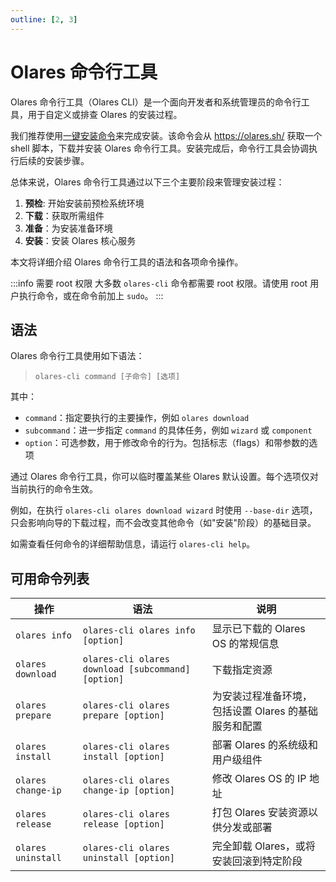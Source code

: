 ```yaml
---
outline: [2, 3]
---
```

# Olares 命令行工具

Olares 命令行工具（Olares CLI）是一个面向开发者和系统管理员的命令行工具，用于自定义或排查 Olares 的安装过程。

我们推荐使用[一键安装命令](../../../../manual/get-started/install-olares.md)来完成安装。该命令会从 https://olares.sh/ 获取一个 shell 脚本，下载并安装 Olares 命令行工具。安装完成后，命令行工具会协调执行后续的安装步骤。

总体来说，Olares 命令行工具通过以下三个主要阶段来管理安装过程：
1. **预检**: 开始安装前预检系统环境
2. **下载**：获取所需组件
3. **准备**：为安装准备环境
4. **安装**：安装 Olares 核心服务

本文将详细介绍 Olares 命令行工具的语法和各项命令操作。

:::info 需要 root 权限
大多数 `olares-cli` 命令都需要 root 权限。请使用 root 用户执行命令，或在命令前加上 `sudo`。
:::

## 语法
Olares 命令行工具使用如下语法：

> `olares-cli command [子命令] [选项]`

其中：
- `command`：指定要执行的主要操作，例如 `olares download`
- `subcommand`：进一步指定 `command` 的具体任务，例如 `wizard` 或 `component`
- `option`：可选参数，用于修改命令的行为。包括标志（flags）和带参数的选项

通过 Olares 命令行工具，你可以临时覆盖某些 Olares 默认设置。每个选项仅对当前执行的命令生效。

例如，在执行 `olares-cli olares download wizard` 时使用 `--base-dir` 选项，只会影响向导的下载过程，而不会改变其他命令（如"安装"阶段）的基础目录。

如需查看任何命令的详细帮助信息，请运行 `olares-cli help`。

## 可用命令列表

| 操作                 | 语法                                                 | 说明                             |
|--------------------|----------------------------------------------------|--------------------------------|
| `olares info`      | `olares-cli olares info [option]`                  | 显示已下载的 Olares OS 的常规信息         |
| `olares download`  | `olares-cli olares download [subcommand] [option]` | 下载指定资源                         |
| `olares prepare`   | `olares-cli olares prepare [option]`               | 为安装过程准备环境，包括设置 Olares 的基础服务和配置 |
| `olares install`   | `olares-cli olares install [option]`               | 部署 Olares 的系统级和用户级组件           |
| `olares change-ip` | `olares-cli olares change-ip [option]`             | 修改 Olares OS 的 IP 地址           |
| `olares release`   | `olares-cli olares release [option]`               | 打包 Olares 安装资源以供分发或部署          |
| `olares uninstall` | `olares-cli olares uninstall [option]`             | 完全卸载 Olares，或将安装回滚到特定阶段        |

